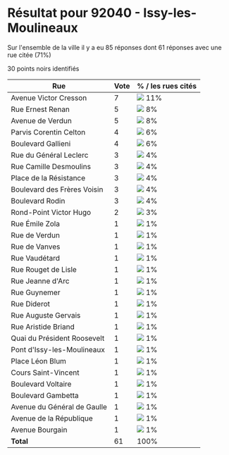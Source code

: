 # Résultat pour 92040 - Issy-les-Moulineaux

Sur l'ensemble de la ville il y a eu 85 réponses dont 61 réponses avec une rue citée (71%)

30 points noirs identifiés

| Rue | Vote | % / les rues cités|
|-----|------|-------------------|
| Avenue Victor Cresson | 7 | <img src="../../img/bar_11.gif" />&nbsp;11%|
| Rue Ernest Renan | 5 | <img src="../../img/bar_8.gif" />&nbsp;8%|
| Avenue de Verdun | 5 | <img src="../../img/bar_8.gif" />&nbsp;8%|
| Parvis Corentin Celton | 4 | <img src="../../img/bar_6.gif" />&nbsp;6%|
| Boulevard Gallieni | 4 | <img src="../../img/bar_6.gif" />&nbsp;6%|
| Rue du Général Leclerc | 3 | <img src="../../img/bar_4.gif" />&nbsp;4%|
| Rue Camille Desmoulins | 3 | <img src="../../img/bar_4.gif" />&nbsp;4%|
| Place de la Résistance | 3 | <img src="../../img/bar_4.gif" />&nbsp;4%|
| Boulevard des Frères Voisin | 3 | <img src="../../img/bar_4.gif" />&nbsp;4%|
| Boulevard Rodin | 3 | <img src="../../img/bar_4.gif" />&nbsp;4%|
| Rond-Point Victor Hugo | 2 | <img src="../../img/bar_3.gif" />&nbsp;3%|
| Rue Émile Zola | 1 | <img src="../../img/bar_1.gif" />&nbsp;1%|
| Rue de Verdun | 1 | <img src="../../img/bar_1.gif" />&nbsp;1%|
| Rue de Vanves | 1 | <img src="../../img/bar_1.gif" />&nbsp;1%|
| Rue Vaudétard | 1 | <img src="../../img/bar_1.gif" />&nbsp;1%|
| Rue Rouget de Lisle | 1 | <img src="../../img/bar_1.gif" />&nbsp;1%|
| Rue Jeanne d'Arc | 1 | <img src="../../img/bar_1.gif" />&nbsp;1%|
| Rue Guynemer | 1 | <img src="../../img/bar_1.gif" />&nbsp;1%|
| Rue Diderot | 1 | <img src="../../img/bar_1.gif" />&nbsp;1%|
| Rue Auguste Gervais | 1 | <img src="../../img/bar_1.gif" />&nbsp;1%|
| Rue Aristide Briand | 1 | <img src="../../img/bar_1.gif" />&nbsp;1%|
| Quai du Président Roosevelt | 1 | <img src="../../img/bar_1.gif" />&nbsp;1%|
| Pont d'Issy-les-Moulineaux | 1 | <img src="../../img/bar_1.gif" />&nbsp;1%|
| Place Léon Blum | 1 | <img src="../../img/bar_1.gif" />&nbsp;1%|
| Cours Saint-Vincent | 1 | <img src="../../img/bar_1.gif" />&nbsp;1%|
| Boulevard Voltaire | 1 | <img src="../../img/bar_1.gif" />&nbsp;1%|
| Boulevard Gambetta | 1 | <img src="../../img/bar_1.gif" />&nbsp;1%|
| Avenue du Général de Gaulle | 1 | <img src="../../img/bar_1.gif" />&nbsp;1%|
| Avenue de la République | 1 | <img src="../../img/bar_1.gif" />&nbsp;1%|
| Avenue Bourgain | 1 | <img src="../../img/bar_1.gif" />&nbsp;1%|
| **Total** | 61 | 100%|
